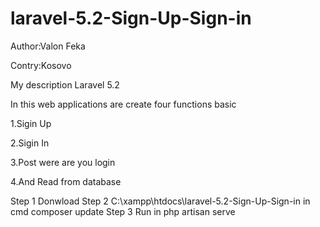 # laravel-5.2-Sign-Up-Sign-in
Author:Valon Feka

Contry:Kosovo


My description
Laravel 5.2 


In this web applications are create four functions basic

1.Sigin Up

2.Sigin In

3.Post were are you login

4.And Read from database


Step 1 Donwload 
Step 2 C:\xampp\htdocs\laravel-5.2-Sign-Up-Sign-in in cmd composer update 
Step 3 Run in  php artisan serve
